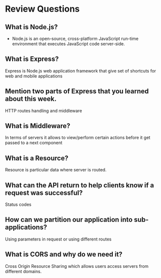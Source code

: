 # Review Questions

## What is Node.js?
- Node.js is an open-source, cross-platform JavaScript run-time environment that executes JavaScript code server-side.  

## What is Express?
Express is Node.js web application framework that give set of shortcuts for web and mobile applications

## Mention two parts of Express that you learned about this week.
HTTP routes handling and middleware

## What is Middleware?
In terms of servers it allows to view/perform certain actions before it get passed to a next component

## What is a Resource?
Resource is particular data where server is routed.

## What can the API return to help clients know if a request was successful?
Status codes

## How can we partition our application into sub-applications?
Using parameters in request or using different routes

## What is CORS and why do we need it?
Cross Origin Resource Sharing which allows users access servers from different domains.
